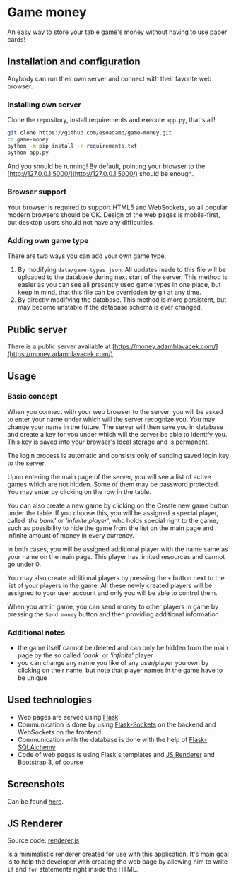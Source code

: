 # Game money

An easy way to store your table game's money without having to use paper cards!

## Installation and configuration

Anybody can run their own server and connect with their favorite web browser.

### Installing own server

Clone the repository, install requirements and execute `app.py`, that's all!

```bash
git clone https://github.com/esoadamo/game-money.git
cd game-money
python -m pip install -r requirements.txt
python app.py
```

And you should be running! By default, pointing your browser to the [http://127.0.0.1:5000/](http://127.0.0.1:5000/) should be enough.

### Browser support

Your browser is required to support HTML5 and WebSockets, so all popular modern browsers should be OK. Design of the web pages is mobile-first, but desktop users should not have any difficulties.

### Adding own game type

There are two ways you can add your own game type.

1. By modifying `data/game-types.json`. All updates made to this file will be uploaded to the database during next start of the server. This method is easier as you can see all presently used game types in one place, but keep in mind, that this file can be overridden by git at any time.
2. By directly modifying the database. This method is more persistent, but may become unstable if the database schema is ever changed.

## Public server

There is a public server available at [https://money.adamhlavacek.com/](https://money.adamhlavacek.com/).

## Usage

### Basic concept

When you connect with your web browser to the server, you will be asked to enter your name under which will the server recognize you. You may change your name in the future. The server will then save you in database and create a key for you under which will the server be able to identify you. This key is saved into your browser's local storage and is permanent.

The login process is automatic and consists only of sending saved login key to the server.

Upon entering the main page of the server, you will see a list of active games which are not hidden. Some of them may be password protected. You may enter by clicking on the row in the table.

You can also create a new game by clicking on the Create new game button under the table. If you choose this, you will be assigned a special player, called *'the bank'* or *'infinite player'*, who holds special right to the game, such as possibility to hide the game from the list on the main page and infinite amount of money in every currency.

In both cases, you will be assigned additional player with the name same as your name on the main page. This player has limited resources and cannot go under 0.

You may also create additional players by pressing the `+` button next to the list of your players in the game. All these newly created players will be assigned to your user account and only you will be able to control them.

When you are in game, you can send money to other players in game by pressing the `Send money` button and then providing additional information.

### Additional notes

- the game itself cannot be deleted and can only be hidden from the main page by the so called *'bank'* or *'infinite'* player
- you can change any name you like of any user/player you own by clicking on their name, but note that player names in the game have to be unique

## Used technologies

- Web pages are served using [Flask](https://palletsprojects.com/p/flask/)
- Communication is done by using [Flask-Sockets](https://github.com/heroku-python/flask-sockets) on the backend and WebSockets on the frontend
- Communication with the database is done with the help of [Flask-SQLAlchemy](https://flask-sqlalchemy.palletsprojects.com/en/2.x/)
- Code of web pages is using Flask's templates and [JS Renderer](https://github.com/esoadamo/game-money/blob/master/static/scripts/renderer.js) and Bootstrap 3, of course

## Screenshots

Can be found [here](https://github.com/esoadamo/game-money/issues/1).


## JS Renderer

Source code: [renderer.js](https://github.com/esoadamo/game-money/blob/master/static/scripts/renderer.js) 

Is a minimalistic renderer created for use with this application. It's main goal is to help the developer with creating the web page by allowing him to write `if` and `for` statements right inside the HTML.